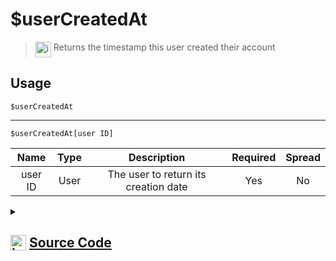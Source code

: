 # $userCreatedAt
> <img align="top" src="https://upload.wikimedia.org/wikipedia/commons/thumb/e/e4/Infobox_info_icon.svg/160px-Infobox_info_icon.svg.png?20150409153300" alt="image" width="25" height="auto"> Returns the timestamp this user created their account
## Usage
```
$userCreatedAt
```
---
```
$userCreatedAt[user ID]
```
| Name | Type | Description | Required | Spread
| :---: | :---: | :---: | :---: | :---: |
user ID | User | The user to return its creation date | Yes | No
<details>
<summary>
    
## <img align="top" src="https://cdn4.iconfinder.com/data/icons/iconsimple-logotypes/512/github-512.png" alt="image" width="25" height="auto">  [Source Code](https://github.com/tryforge/ForgeScript-V2/blob/main/src/native/userCreatedAt.ts)
    
</summary>
    
```ts
import { ArgType, NativeFunction, Return } from "../structures"

export default new NativeFunction({
    name: "$userCreatedAt",
    version: "1.0.2",
    description: "Returns the timestamp this user created their account",
    unwrap: true,
    args: [
        {
            name: "user ID",
            description: "The user to return its creation date",
            required: true,
            rest: false,
            type: ArgType.User,
        },
    ],
    brackets: false,
    async execute(ctx, [user]) {
        return Return.success((user ?? ctx.user)?.createdTimestamp)
    },
})

```
    
</details>